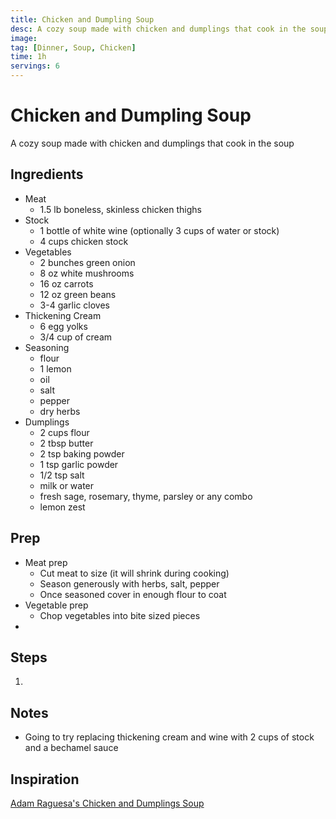 ```yaml
---
title: Chicken and Dumpling Soup
desc: A cozy soup made with chicken and dumplings that cook in the soup
image:
tag: [Dinner, Soup, Chicken]
time: 1h
servings: 6
---
```

# Chicken and Dumpling Soup
A cozy soup made with chicken and dumplings that cook in the soup

## Ingredients
- Meat
  - 1.5 lb boneless, skinless chicken thighs
- Stock
  - 1 bottle of white wine (optionally 3 cups of water or stock)
  - 4 cups chicken stock
- Vegetables
  - 2 bunches green onion
  - 8 oz white mushrooms
  - 16 oz carrots
  - 12 oz green beans
  - 3-4 garlic cloves
- Thickening Cream
  - 6 egg yolks
  - 3/4 cup of cream
- Seasoning
  - flour
  - 1 lemon
  - oil
  - salt
  - pepper
  - dry herbs
- Dumplings
  - 2 cups flour
  - 2 tbsp butter
  - 2 tsp baking powder
  - 1 tsp garlic powder
  - 1/2 tsp salt
  - milk or water
  - fresh sage, rosemary, thyme, parsley or any combo
  - lemon zest

## Prep
- Meat prep
  - Cut meat to size (it will shrink during cooking)
  - Season generously with herbs, salt, pepper
  - Once seasoned cover in enough flour to coat
- Vegetable prep
  - Chop vegetables into bite sized pieces
- 

## Steps
1. 

## Notes
- Going to try replacing thickening cream and wine with 2 cups of stock and a bechamel sauce

## Inspiration
[Adam Raguesa's Chicken and Dumplings Soup](https://www.youtube.com/watch?v=JgPfKZovZhA&t)
